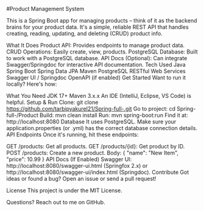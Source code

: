 #Product Management System

This is a Spring Boot app for managing products – think of it as the backend brains for your product data. It's a simple, reliable REST API that handles creating, reading, updating, and deleting (CRUD) product info.

What It Does
Product API: Provides endpoints to manage product data.
CRUD Operations: Easily create, view, products.
PostgreSQL Database: Built to work with a PostgreSQL database.
API Docs (Optional): Can integrate Swagger/Springdoc for interactive API documentation.
Tech Used
Java
Spring Boot
Spring Data JPA
Maven
PostgreSQL
RESTful Web Services
Swagger UI / Springdoc OpenAPI (if enabled)
Get Started
Want to run it locally? Here's how:

What You Need
JDK 17+
Maven 3.x.x
An IDE (IntelliJ, Eclipse, VS Code) is helpful.
Setup & Run
Clone: git clone https://github.com/tarbipyakurel21/Spring-full-.git
Go to project: cd Spring-full-/Product
Build: mvn clean install
Run: mvn spring-boot:run
Find it at: http://localhost:8080
Database
It uses PostgreSQL. Make sure your application.properties (or .yml) has the correct database connection details.
API Endpoints
Once it's running, hit these endpoints:

GET /products: Get all products.
GET /products/{id}: Get product by ID.
POST /products: Create a new product.
Body: { "name": "New Item", "price": 10.99 }
API Docs (If Enabled)
Swagger UI: http://localhost:8080/swagger-ui.html (Springfox 2.x) or http://localhost:8080/swagger-ui/index.html (Springdoc).
Contribute
Got ideas or found a bug? Open an issue or send a pull request!

License
This project is under the MIT License.

Questions?
Reach out to me on GitHub.
